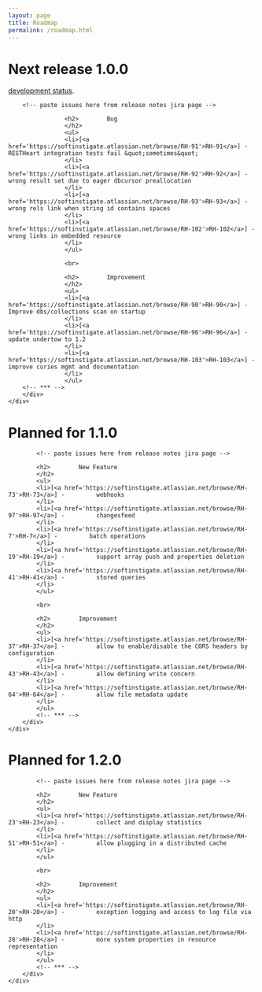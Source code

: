 ```yaml
---
layout: page
title: Roadmap
permalink: /roadmap.html
---
```


<div class="container mb30">
    <div class="row">
        <div class="alert alert-success" role="alert">
        <div class="text-center">
            <h1>Next release 1.0.0</h1>
            <a href="https://softinstigate.atlassian.net/projects/RH/versions/10201" class="btn btn-success" target="_blank">development status</a>.
        </div>

        <!-- paste issues here from release notes jira page -->

                    <h2>        Bug
                    </h2>
                    <ul>
                    <li>[<a href='https://softinstigate.atlassian.net/browse/RH-91'>RH-91</a>] -         RESTHeart integration tests fail &quot;sometimes&quot;
                    </li>
                    <li>[<a href='https://softinstigate.atlassian.net/browse/RH-92'>RH-92</a>] -         wrong result set due to eager dbcursor preallocation
                    </li>
                    <li>[<a href='https://softinstigate.atlassian.net/browse/RH-93'>RH-93</a>] -         wrong rels link when string id contains spaces
                    </li>
                    <li>[<a href='https://softinstigate.atlassian.net/browse/RH-102'>RH-102</a>] -         wrong links in embedded resource
                    </li>
                    </ul>

                    <br>

                    <h2>        Improvement
                    </h2>
                    <ul>
                    <li>[<a href='https://softinstigate.atlassian.net/browse/RH-90'>RH-90</a>] -         Improve dbs/collections scan on startup
                    </li>
                    <li>[<a href='https://softinstigate.atlassian.net/browse/RH-96'>RH-96</a>] -         update undertow to 1.2
                    </li>
                    <li>[<a href='https://softinstigate.atlassian.net/browse/RH-103'>RH-103</a>] -         improve curies mgmt and documentation
                    </li>
                    </ul>
		<!-- *** -->
		</div>
	</div>
</div>

<!-- 0.12 -->

<div class="container mb30">
    <div class="row">
        <div class="alert alert-warning " role="alert">
            <h1 class="text-center">Planned for 1.1.0</h1>

            <!-- paste issues here from release notes jira page -->
    
			<h2>        New Feature
			</h2>
			<ul>
			<li>[<a href='https://softinstigate.atlassian.net/browse/RH-73'>RH-73</a>] -         webhooks
			</li>
			<li>[<a href='https://softinstigate.atlassian.net/browse/RH-97'>RH-97</a>] -         changesfeed
			</li>
			<li>[<a href='https://softinstigate.atlassian.net/browse/RH-7'>RH-7</a>] -         batch operations
			</li>
			<li>[<a href='https://softinstigate.atlassian.net/browse/RH-19'>RH-19</a>] -         support array push and properties deletion
			</li>
			<li>[<a href='https://softinstigate.atlassian.net/browse/RH-41'>RH-41</a>] -         stored queries
			</li>
			</ul>

			<br>
			        
			<h2>        Improvement
			</h2>
			<ul>
			<li>[<a href='https://softinstigate.atlassian.net/browse/RH-37'>RH-37</a>] -         allow to enable/disable the CORS headers by configuration
			</li>
			<li>[<a href='https://softinstigate.atlassian.net/browse/RH-43'>RH-43</a>] -         allow defining write concern
			</li>
			<li>[<a href='https://softinstigate.atlassian.net/browse/RH-64'>RH-64</a>] -         allow file metadata update
			</li>
			</ul>
			<!-- *** -->
		</div>
	</div>
</div>

<!-- 0.13 -->

<div class="container">
    <div class="row">
        <div class="alert alert-danger" role="alert">
            <h1 class="text-center">Planned for 1.2.0</h1>

	        <!-- paste issues here from release notes jira page -->

			<h2>        New Feature
			</h2>
			<ul>
			<li>[<a href='https://softinstigate.atlassian.net/browse/RH-23'>RH-23</a>] -         collect and display statistics
			</li>
			<li>[<a href='https://softinstigate.atlassian.net/browse/RH-51'>RH-51</a>] -         allow plugging in a distributed cache
			</li>
			</ul>

			<br>
			        
			<h2>        Improvement
			</h2>
			<ul>
			<li>[<a href='https://softinstigate.atlassian.net/browse/RH-20'>RH-20</a>] -         exception logging and access to log file via http
			</li>
			<li>[<a href='https://softinstigate.atlassian.net/browse/RH-28'>RH-28</a>] -         more system properties in resource representation
			</li>
			</ul>
			<!-- *** -->
		</div>
	</div>
</div>
